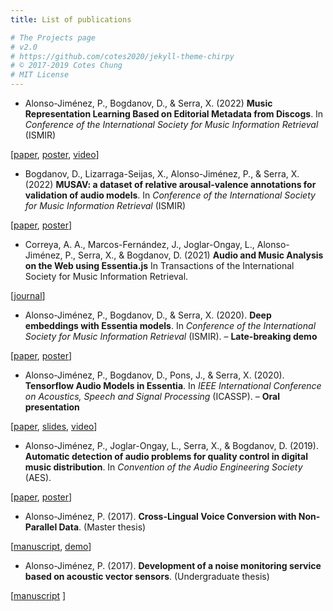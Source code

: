 ```yaml
---
title: List of publications

# The Projects page
# v2.0
# https://github.com/cotes2020/jekyll-theme-chirpy
# © 2017-2019 Cotes Chung
# MIT License
---
```



- Alonso-Jiménez, P., Bogdanov, D., & Serra, X. (2022) **Music Representation Learning Based on Editorial Metadata from Discogs**. In *Conference of the International Society for Music Information Retrieval* (ISMIR) 

[[paper](http://hdl.handle.net/10230/54158), [poster](https://docs.google.com/presentation/d/1LPLYYwo5QucrC37LNVng5nItCNVm3STnbWqkoJwpd_c/edit?usp=sharing), [video](https://youtu.be/Ocro9Zez_SM?list=PLgtTKAwgl7J7ZTpFsB8Pn7LOJEvZ2wL12&t=3316)]

- Bogdanov, D., Lizarraga-Seijas, X., Alonso-Jiménez, P., & Serra, X. (2022) **MUSAV: a dataset of relative arousal-valence annotations for validation of audio models**. In *Conference of the International Society for Music Information Retrieval* (ISMIR) 

[[paper](http://hdl.handle.net/10230/54181), [poster](https://docs.google.com/presentation/d/16mnPqXnNo6NnHt2DtZhH2bWErj-dIb5c/edit?usp=sharing&ouid=112617438047997040608&rtpof=true&sd=true)]

- Correya, A. A., Marcos-Fernández, J., Joglar-Ongay, L., Alonso-Jiménez, P., Serra, X., & Bogdanov, D. (2021) **Audio and Music Analysis on the Web using Essentia.js** In Transactions of the International Society for Music Information Retrieval.

[[journal](http://dx.doi.org/10.5334/tismir.111)]

- Alonso-Jiménez, P., Bogdanov, D., & Serra, X. (2020). **Deep embeddings with Essentia models**. In *Conference of the International Society for Music Information Retrieval* (ISMIR). – **Late-breaking demo**

[[paper](https://repositori.upf.edu/handle/10230/45452), [poster](https://docs.google.com/presentation/d/11aQl6eOx9Dx_sNbSFTLEQ4K-ALYJuqWSweJ3fH3AVFI/edit?usp=sharing)]

- Alonso-Jiménez, P., Bogdanov, D., Pons, J., & Serra, X. (2020). **Tensorflow Audio Models in Essentia**. In *IEEE International Conference on Acoustics, Speech and Signal Processing* (ICASSP). – **Oral presentation**

[[paper](https://arxiv.org/abs/2003.07393), [slides](https://docs.google.com/presentation/d/1T7EMOhb4w1kJLQUv2_y5ADXlcckr0p6uy1dKcd-eRtY/edit?usp=sharing), [video](https://www.youtube.com/watch?v=25YPvwIC-aE)]

- Alonso-Jiménez, P., Joglar-Ongay, L., Serra, X., & Bogdanov, D. (2019). **Automatic detection of audio problems for quality control in digital music distribution**. In *Convention of the Audio Engineering Society* (AES).

[[paper](http://www.aes.org/e-lib/browse.cfm?elib=20338), [poster](https://docs.google.com/presentation/d/1dk8sZ5F-b0A-Gw4t8eRwfGpVALBrpucCH9ABlME5Mik/edit?usp=sharing)]

- Alonso-Jiménez, P. (2017). **Cross-Lingual Voice Conversion with Non-Parallel Data**. (Master thesis)

[[manuscript](https://zenodo.org/record/1117153#.XIHRTIXgq00), [demo](https://palonso.github.io/voice-conversion-demo.github.io/)]

- Alonso-Jiménez, P. (2017). **Development of a noise monitoring service based on acoustic vector sensors**. (Undergraduate thesis)

[[manuscript](http://castor.det.uvigo.es:8080/xmlui/handle/123456789/168) ]

